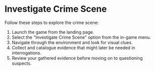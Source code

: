 # Investigate Crime Scene

Follow these steps to explore the crime scene:

1. Launch the game from the landing page.
2. Select the "Investigate Crime Scene" option from the in-game menu.
3. Navigate through the environment and look for visual clues.
4. Collect and catalogue evidence that might later be needed in interrogations.
5. Review your gathered evidence before moving on to questioning suspects.